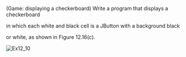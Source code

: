 (Game: displaying a checkerboard) Write a program that displays a checkerboard

in which each white and black cell is a JButton with a background black

or white, as shown in Figure 12.16(c).

![Ex12_10](https://user-images.githubusercontent.com/110781912/196052643-b11158ab-77ca-46bb-909d-a915c4aafbdb.png)
